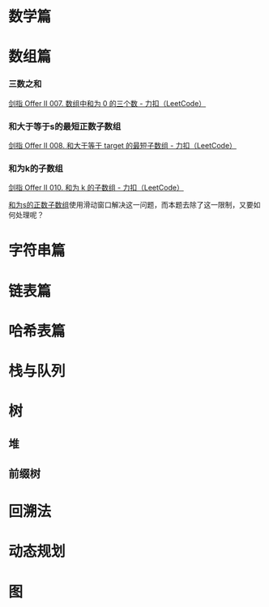 # 数学篇

# 数组篇

### 三数之和

[剑指 Offer II 007. 数组中和为 0 的三个数 - 力扣（LeetCode）](https://leetcode.cn/problems/1fGaJU/)

### 和大于等于s的最短正数子数组

[剑指 Offer II 008. 和大于等于 target 的最短子数组 - 力扣（LeetCode）](https://leetcode.cn/problems/2VG8Kg/)

### 和为k的子数组

[剑指 Offer II 010. 和为 k 的子数组 - 力扣（LeetCode）](https://leetcode.cn/problems/QTMn0o/)

[和为s的正数子数组](Leetcode-offer2.md)使用滑动窗口解决这一问题，而本题去除了这一限制，又要如何处理呢？

# 字符串篇

# 链表篇

# 哈希表篇

# 栈与队列

# 树

## 堆

## 前缀树

# 回溯法

# 动态规划

# 图
